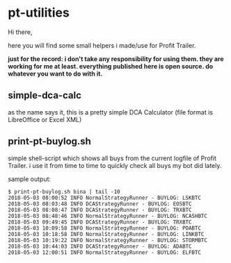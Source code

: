 # pt-utilities

Hi there,

here you will find some small helpers i made/use for Profit Trailer. 

<b>just for the record: i don't take any responsibility for using them. they are working for me at least. everything published here is open source. do whatever you want to do with it.</b>

## simple-dca-calc
as the name says it, this is a pretty simple DCA Calculator (file format is LibreOffice or Excel XML)

## print-pt-buylog.sh
simple shell-script which shows all buys from the current logfile of Profit Trailer. i use it from time to time to quickly check all buys my bot did lately.

sample output:

```
$ print-pt-buylog.sh bina | tail -10
2018-05-03 08:00:52 INFO NormalStrategyRunner - BUYLOG: LSKBTC
2018-05-03 08:03:48 INFO DCAStrategyRunner - BUYLOG: EOSBTC
2018-05-03 08:08:47 INFO DCAStrategyRunner - BUYLOG: TRXBTC
2018-05-03 08:48:46 INFO NormalStrategyRunner - BUYLOG: NCASHBTC
2018-05-03 09:49:45 INFO DCAStrategyRunner - BUYLOG: TRXBTC
2018-05-03 10:09:58 INFO NormalStrategyRunner - BUYLOG: POABTC
2018-05-03 10:18:58 INFO NormalStrategyRunner - BUYLOG: LINKBTC
2018-05-03 10:19:22 INFO NormalStrategyRunner - BUYLOG: STORMBTC
2018-05-03 10:44:03 INFO DCAStrategyRunner - BUYLOG: ADABTC
2018-05-03 12:00:51 INFO NormalStrategyRunner - BUYLOG: ELFBTC
```
